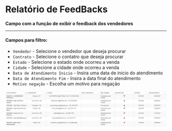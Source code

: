 # Relatório de FeedBacks
**Campo com a função de exibir o feedback dos vendedores**
***

#### **Campos para filtro**:

* `Vendedor` - Selecione o vendedor que deseja procurar
* `Contrato` - Selecione o contatro que deseja procurar
* `Estado` - Selecione o estado onde ocorreu a venda 
* `Cidade` - Selecione a cidade onde ocorreu a venda 
* `Data de Atendimento Inicio` - Insira uma data de inicio do atendimento
* `Data de Atendimento Fim` - Insira a data final do atendimento
* `Motivo negação` - Escolha um motivo para negação

![](../../../img/feedback.jpg)

<br>
<br>
<br>
